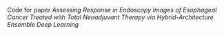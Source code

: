 Code for paper *Assessing Response in Endoscopy Images of Esophageal Cancer Treated with Total Neoadjuvant Therapy via Hybrid-Architecture Ensemble Deep Learning*
